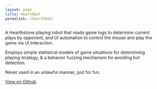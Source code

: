 ```yaml
---
layout: page
title: Hearthbot
permalink: /hearthbot/
---
```


A Hearthstone playing robot that reads game logs to determine current
plays by opponent, and UI automation to control the mouse and play the
game via UI interaction.

Employs simple statistical models of game situations for determining
playing strategy, & a behavior fuzzing mechanism for avoiding bot
detection.

Never used in an unlawful manner, just for fun.

[View on Github](https://github.com/emish/hearthbot)


